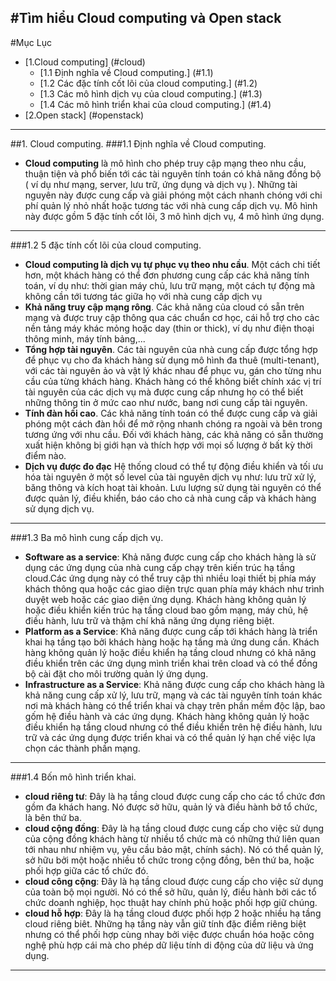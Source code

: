 #Tìm hiểu Cloud computing và Open stack
----
#Mục Lục
* [1.Cloud computing] (#cloud)
  * [1.1 Định nghĩa về Cloud computing.] (#1.1)
  * [1.2 Các đặc tính cốt lõi của cloud computing.] (#1.2)
  * [1.3 Các mô hình dịch vụ của cloud computing.] (#1.3)
  * [1.4 Các mô hình triển khai của cloud computing.] (#1.4)
* [2.Open stack] (#openstack)

----
<a name="cloud"></a>
##1. Cloud computing.
<a name="1.1"><a>
###1.1 Định nghĩa về Cloud computing.
* **Cloud computing** là mô hình cho phép truy cập mạng theo nhu cầu, thuận tiện và phổ biến tới các tài nguyên tính toán có khả năng đồng bộ
( ví dụ như mạng, server, lưu trữ, ứng dụng và dịch vụ ). Những tài nguyên này được cung cấp và giải phóng một cách nhanh chóng với chi
phí quản lý nhỏ nhất hoặc tương tác với nhà cung cấp dịch vụ. Mô hình này được gồm 5 đặc tính cốt lõi, 3 mô hình dịch vụ, 4 mô hình ứng dụng.

----
<a name="1.2"><a>
###1.2 5 đặc tính cốt lõi của cloud computing.
* **Cloud computing là dịch vụ tự phục vụ theo nhu cầu**. Một cách chi tiết hơn, một khách hàng có thể đơn phương cung cấp các khả năng tính toán, ví dụ như: thời gian máy chủ, lưu trữ mạng, một cách tự động mà không cần tới tương tác giữa họ với nhà cung cấp dịch vụ
* **Khả năng truy cập mạng rông**. Các khả năng của cloud có sẵn trên mạng và được truy cập thông qua các chuẩn cơ học, cái hỗ trợ cho cảc nền tảng máy khác mỏng hoặc day (thin or thick), ví dụ như điện thoại thông minh, máy tính bảng,...
* **Tổng hợp tài nguyên**. Các tài nguyên của nhà cung cấp được tổng hợp để phục vụ cho đa khách hàng sử dụng mô hình đa thuê (multi-tenant), 
với các tài nguyên ảo và vật lý khác nhau để phục vu, gán cho từng nhu cầu của từng khách hàng. Khách hàng có thể không biết chính xác vị trí tài nguyên của các dịch vụ mà được cung cấp nhưng họ có thể biết những thông tin ở mức cao như nước, bang nơi cung cấp tài nguyên.
* **Tính đàn hồi cao**. Các khả năng tính toán có thể được cung cấp và giải phóng một cách đàn hồi để mở rộng nhanh chóng ra ngoài và bên trong tương ứng với nhu cầu. Đối với khách hàng, các khả năng có sẵn thường xuất hiện không bị giới hạn và thích hợp với mọi số lượng ở bất kỳ thời 
điểm nào.
* **Dịch vụ được đo đạc** Hệ thống cloud có thể tự động điều khiển và tối ưu hóa tài nguyên ở một số level của tài nguyên dịch vụ như: lưu trữ xử lý, băng thông và kích hoạt tài khoản. Lưu lượng sử dụng tài nguyên có thể được quản lý, điều khiển, báo cáo cho cả nhà cung cấp và khách hàng sử dụng dịch vụ.

----
<a name="1.3"><a>
###1.3 Ba mô hình cung cấp dịch vụ.
* **Software as a service**: Khả năng được cung cấp cho khách hàng là sử dụng các ứng dụng của nhà cung cấp chạy trên kiến trúc hạ tầng cloud.Các ứng dụng này có thể truy cập thì nhiều loại thiết bị phía máy khách thông qua hoặc các giao diện trực quan phía máy khách như trình duyệt 
web hoặc các giao diện ứng dụng. Khách hàng không quản lý hoặc điều khiển kiến trúc hạ tầng cloud bao gồm mạng, máy chủ, hệ điều hành, lưu trữ và thậm chí khả năng ứng dụng riêng biệt.
* **Platform as a Service**: Khả năng được cung cấp tới khách hàng là triển khai hạ tầng tạo bởi khách hàng hoặc hạ tầng mà ứng dung cần. Khách hàng không quản lý hoặc điều khiển hạ tầng cloud nhưng có khả năng điều khiển trên các ứng dụng mình triển khai trên cload và có thể đồng bộ cài đặt cho môi trường quản lý ứng dụng.
* **Infrastructure as a Service**: Khả năng được cung cấp cho khách hàng là khả năng cung cấp xử lý, lưu trữ, mạng và các tài nguyên tính toán khác nơi mà khách hàng có thể triển khai và chạy trên phần mềm độc lập, bao gốm hệ điều hành và các ứng dụng. Khách hàng không quản lý hoặc điều khiển hạ tầng cloud nhưng có thể điều khiển trên hệ điều hành, lưu trữ và các ứng dụng được triển khai và có thể quản lý hạn chế việc lựa chọn các thành phần mạng.

----
<a name="1.4"><a>
###1.4 Bốn mô hình triển khai.
* **cloud riêng tư**: Đây là hạ tầng cloud được cung cấp cho các tổ chức đơn gồm đa khách hang. Nó được sở hữu, quản lý và điều hành bở tổ chức, là bên thứ ba.
* **cloud cộng đồng**: Đây là hạ tầng cloud được cung cấp cho việc sử dụng của cộng đồng khách hàng từ nhiều tổ chức mà có những thứ liên quan tới nhau như nhiệm vụ, yêu cầu bảo mật, chính sách). Nó có thể quản lý, sở hữu bởi một hoặc nhiều tổ chức trong cộng đồng, bên thứ ba, hoặc phối hợp giữa các tổ chức đó.
* **cloud công cộng**: Đây là hạ tầng cloud được cung cấp cho việc sử dụng của toàn bộ mọi người. Nó có thể sở hữu, quản lý, điều hành bởi các tổ chức doanh nghiệp, học thuật hay chính phủ hoặc phối hợp giữ chúng.
* **cloud hỗ hợp**: Đây là hạ tầng cloud được phối hợp 2 hoặc nhiều hạ tầng cloud riêng biêt. Những hạ tầng này vẫn giữ tính đặc điểm riêng biệt nhưng có thể phối hợp cùng nhay bởi việc được chuẩn hóa hoặc công nghệ phù hợp cái mà cho phép dữ liệu tính di động của dữ liệu và ứng dụng.

----
<a name="openstack"></a>
